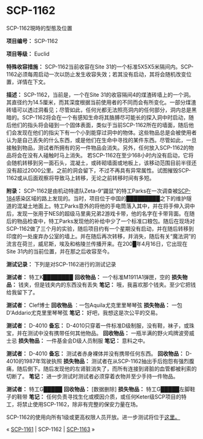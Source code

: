# SCP-1162
                        




SCP-1162現時的型態及位置



**项目编号：** SCP-1162

**项目等级：** Euclid

**特殊收容措施：** SCP-1162当前收容在Site 31的一个标准5X5X5米隔间内。SCP-1162必须每周启动一次以防止发生收容失效；若其没有启动，其将会随机改变位置，详情在下文。

**描述：** SCP-1162，当前是，一个在Site 31的收容隔间4的煤渣砖墙上的一个洞。其直径约为14.5厘米，而其深度根据当前使用者的不同而会有所变化。一部分煤渣砖墙可以透过洞看见；尽管如此，任何光都无法照亮洞内的任何部分，洞内总是黑暗的。SCP-1162将会在一个有感知生命将其胳膊尽可能长的探入洞中时启动，随后他们的指头将会碰到一个固体表面，类似于当前SCP-1162所在的墙面，随后他们会发现在他们的指尖下有一个小到能穿过洞中的物体。这些物品总是会被使用者认为是自己丢失的什么东西，或是他们在生命中寻找的某件东西。尽管如此，一旦接触到物品，测试者所拥有的另一件物品会消失。另外，任何放入SCP-1162的物品将会在没有人碰触时马上消失。
若SCP-1162在至少168小时内没有启动，它将会随机转移到另一面石头，混凝土，或砖砌墙面或地板上，该移动范围目前半径还没有超过2000公里。之前的洞会留下，不过不再具有异常属性。试图摧毁SCP-1162或从后面观察将导致马上转移，无论之前转移时间有多短。

**附录：** SCP-1162是由机动特遣队Zeta-9“鼹鼠”的特工Parks在一次调查被[SCP-184](/scp-184)感染区域的路上发现的。当时，项目位于中国的█████████之下的维护隧道的混凝土地面上。特工Parks意外的将他的手电筒落入其中，并在将手伸入洞中后，发现一张用于NES的超级马里奥兄弟2游戏卡带，他的名字在卡带背面。在随后的物品检查中，特工Parks发现他的补给中少了一个标准口粮包。随后在现场对SCP-1162做了三个月的实验，随后项目约有一个星期没有启动，并在随后转移到印度的一处废弃办公室的墙上。并在随后再次转移，并消失，随后有关“魔法洞”的流言在荷兰，威尼斯，埃及和格陵兰传播开来。在200█年4月16日，它出现在Site 31内的当前位置，并在那之后收容至今。

**测试记录：** 下列是对SCP-1162进行的测试记录

**测试者：** 特工K████████
**回收物品：** 一个标准M1911A1弹匣，空的
**损失物品：** 钱夹，但是钱夹内的东西没有丢失
**笔记：** 哦，我喜欢那个钱夹。至少它把钱给我留下了。

**测试者：** Clef博士
**回收物品** ：一包Aquila尤克里里琴琴弦
**损失物品：** 一包D'Addario尤克里里琴琴弦
**笔记：** 好吧，我想这是次公平的交易。

**测试者：** D-4010
**备忘：** D-4010只穿着一件标准D级制服，没有鞋，袜子，或珠宝，并在测试中没有携带任何其他物品。
**回收物品：** 一瓶半满的野火鸡牌波旁威士忌
**损失物品：** 一件基金会D级人员制服
**笔记：** 意料之中。

**测试者：** D-4010
**备忘：** 测试者赤身裸体并没有携带任何东西。
**回收物品：** D-4010的1987年驾驶执照
**损失物品：** 测试者在从SCP-1162抽出手后抱怨有强烈腹痛，随后倒下。随后发现他的左肾脏消失了，而所有连接到肾脏的血管都被利索的切断了。
**笔记：** 进一步测试时测试者必须穿着衣物并至少手持一件物品。

**测试者：** 特工G█████
**回收物品：** [数据删除]
**损失物品：** 特工G█████左脚鞋子的鞋带
**笔记：** 任何负责寻找生化或模因介质，或任何Keter级SCP项目的特工，将禁止使用SCP-1162，除非有完整的保安力量在场。

SCP-1162的使用向所有1级或更高权限人员开放。进一步测试将位于[这里。](/scp-1162-log)



« [SCP-1161](/scp-1161) | SCP-1162 | [SCP-1163](/scp-1163) »





                    